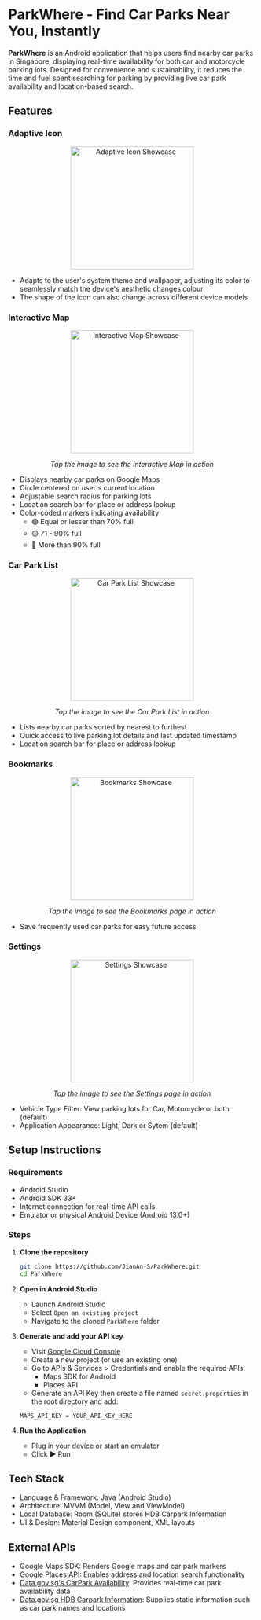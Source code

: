 # ParkWhere - Find Car Parks Near You, Instantly
**ParkWhere** is an Android application that helps users find nearby car parks in Singapore, displaying real-time availability for both car and motorcycle parking lots. Designed for convenience and sustainability, it reduces the time and fuel spent searching for parking by providing live car park availability and location-based search.

## Features

### Adaptive Icon
<p align="center">
   <img src="public/Adaptive%20Icon.gif" alt="Adaptive Icon Showcase" width="250">
</p>

- Adapts to the user's system theme and wallpaper, adjusting its color to seamlessly match the device's aesthetic changes colour
- The shape of the icon can also change across different device models

### Interactive Map
<p align="center">
   <a href="public/Interactive%20Map.mp4" target="_blank">
     <img src="public/Interactive%20Map.png" alt="Interactive Map Showcase" width="250">
   </a>
</p>

<p align="center">
   <em>Tap the image to see the Interactive Map in action</em>
</p>

- Displays nearby car parks on Google Maps
- Circle centered on user's current location
- Adjustable search radius for parking lots
- Location search bar for place or address lookup
- Color-coded markers indicating availability 
	- 🟢 Equal or lesser than 70% full
	- 🟡 71 - 90% full
	- 🔴 More than 90% full

### Car Park List
<p align="center">
   <a href="public/Car%20Park%20List.mp4" target="_blank">
     <img src="public/Car%20Park%20List.png" alt="Car Park List Showcase" width="250">
   </a>
</p>

<p align="center">
   <em>Tap the image to see the Car Park List in action</em>
</p>

- Lists nearby car parks sorted by nearest to furthest
- Quick access to live parking lot details and last updated timestamp
- Location search bar for place or address lookup

### Bookmarks
<p align="center">
   <a href="public/Bookmark.mp4" target="_blank">
     <img src="public/Bookmark.png" alt="Bookmarks Showcase" width="250">
   </a>
</p>

<p align="center">
   <em>Tap the image to see the Bookmarks page in action</em>
</p>

- Save frequently used car parks for easy future access

### Settings
<p align="center">
   <a href="public/Settings.mp4" target="_blank">
     <img src="public/Settings.png" alt="Settings Showcase" width="250">
   </a>
</p>

<p align="center">
   <em>Tap the image to see the Settings page in action</em>
</p>

- Vehicle Type Filter: View parking lots for Car, Motorcycle or both (default)
- Application Appearance: Light, Dark or Sytem (default)

## Setup Instructions
### Requirements

- Android Studio
- Android SDK 33+
- Internet connection for real-time API calls
- Emulator or physical Android Device (Android 13.0+)

### Steps
1. **Clone the repository**
   ```bash
   git clone https://github.com/JianAn-S/ParkWhere.git
   cd ParkWhere
   ```

2. **Open in Android Studio**
   - Launch Android Studio
   - Select `Open an existing project`
   - Navigate to the cloned `ParkWhere` folder

3. **Generate and add your API key**
    - Visit [Google Cloud Console](https://cloud.google.com/)
    - Create a new project (or use an existing one)
    - Go to APIs & Services > Credentials and enable the required APIs:
    	- Maps SDK for Android
    	- Places API
    - Generate an API Key then create a file named `secret.properties` in the root directory and add:
    ```
    MAPS_API_KEY = YOUR_API_KEY_HERE
    ```

4. **Run the Application**
   - Plug in your device or start an emulator
   - Click ▶️ Run

## Tech Stack
- Language & Framework: Java (Android Studio)
- Architecture: MVVM (Model, View and ViewModel)
- Local Database: Room (SQLite) stores HDB Carpark Information
- UI & Design: Material Design component, XML layouts

## External APIs
- Google Maps SDK: Renders Google maps and car park markers
- Google Places API: Enables address and location search functionality
- [Data.gov.sg's CarPark Availability](https://data.gov.sg/datasets/d_ca933a644e55d34fe21f28b8052fac63/view): Provides real-time car park availability data
- [Data.gov.sg HDB Carpark Information](https://data.gov.sg/datasets/d_23f946fa557947f93a8043bbef41dd09/view): Supplies static information such as car park names and locations